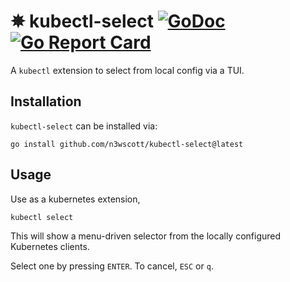 # ✵ kubectl-select [![GoDoc](https://godoc.org/github.com/n3wscott/kubectl-select?status.svg)](https://godoc.org/github.com/n3wscott/kubectl-select) [![Go Report Card](https://goreportcard.com/badge/n3wscott/kubectl-select)](https://goreportcard.com/report/n3wscott/kubectl-select)

A `kubectl` extension to select from local config via a TUI.

## Installation

`kubectl-select` can be installed via:

```shell
go install github.com/n3wscott/kubectl-select@latest
```

## Usage

Use as a kubernetes extension, 

```shell
kubectl select
```

This will show a menu-driven selector from the locally configured Kubernetes clients.

Select one by pressing `ENTER`. To cancel, `ESC` or `q`.

